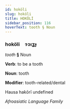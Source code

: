 ```yaml
---
id: hoköli
slug: hoköli
title: HOKÖLİ
sidebar_position: 116
hoverText: tooth § Noun
---
```


### hoköli&emsp;<span kind="abugida">ɂɔıʓɟ</span>

*tooth* **§** Noun

**Verb**: to be a tooth

**Noun**: tooth

**Modifier**: tooth-related/dental

Hausa haƙōrī undefined

*Afroasiatic Language Family*